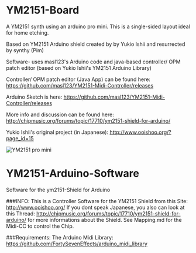# YM2151-Board
A YM2151 synth using an arduino pro mini.   This is a single-sided layout ideal for home etching.   

Based on YM2151 Arduino shield created by by Yukio Ishii and resurrected by synthy (Pim)


Software-  uses masl123's Arduino code and java-based controller/ OPM patch editor (based on Yukio Ishii's YM2151 Arduino Library)

Controller/ OPM patch editor (Java App) can be found here:   https://github.com/masl123/YM2151-Midi-Controller/releases 

Arduino Sketch is here:   https://github.com/masl123/YM2151-Midi-Controller/releases
    
More info and discussion can be found here:
  http://chipmusic.org/forums/topic/17710/ym2151-shield-for-arduino/
    
Yukio Ishii's original project (in Japanese):
  http://www.ooishoo.org/?page_id=15

![YM2151 pro mini](https://github.com/miotislucifugis/Yamaha-YM2151-Arduino-DIY-Synth-/assets/20709580/fccd2d4e-dd07-4092-9506-83470ab6b5e6)

# YM2151-Arduino-Software

Software for the ym2151-Shield for Arduino

###INFO: This is a Controller Software for the YM2151 Shield from this Site: http://www.ooishoo.org/
If you dont speak Japanese, you also can look at this Thread: http://chipmusic.org/forums/topic/17710/ym2151-shield-for-arduino/ for more informations about the Shield.
See Mapping.md for the Midi-CC to control the Chip.

###Requirements: The Arduino Midi Library: https://github.com/FortySevenEffects/arduino_midi_library 
